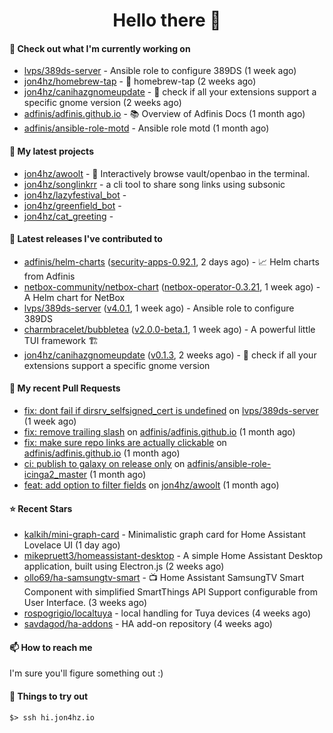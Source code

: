 <h1 align=center>Hello there 👋</h1>

#### 👷 Check out what I'm currently working on

- [lvps/389ds-server](https://github.com/lvps/389ds-server) - Ansible role to configure 389DS (1 week ago)
- [jon4hz/homebrew-tap](https://github.com/jon4hz/homebrew-tap) - 🍺 homebrew-tap (2 weeks ago)
- [jon4hz/canihazgnomeupdate](https://github.com/jon4hz/canihazgnomeupdate) - 🧙 check if all your extensions support a specific gnome version (2 weeks ago)
- [adfinis/adfinis.github.io](https://github.com/adfinis/adfinis.github.io) - 📚️ Overview of Adfinis Docs (1 month ago)
- [adfinis/ansible-role-motd](https://github.com/adfinis/ansible-role-motd) - Ansible role motd (1 month ago)

#### 🌱 My latest projects

- [jon4hz/awoolt](https://github.com/jon4hz/awoolt) - 🐺 Interactively browse vault/openbao in the terminal.
- [jon4hz/songlinkrr](https://github.com/jon4hz/songlinkrr) - a cli tool to share song links using subsonic
- [jon4hz/lazyfestival_bot](https://github.com/jon4hz/lazyfestival_bot) - 
- [jon4hz/greenfield_bot](https://github.com/jon4hz/greenfield_bot) - 
- [jon4hz/cat_greeting](https://github.com/jon4hz/cat_greeting) - 

#### 🔭 Latest releases I've contributed to

- [adfinis/helm-charts](https://github.com/adfinis/helm-charts) ([security-apps-0.92.1](https://github.com/adfinis/helm-charts/releases/tag/security-apps-0.92.1), 2 days ago) - 📈 Helm charts from Adfinis
- [netbox-community/netbox-chart](https://github.com/netbox-community/netbox-chart) ([netbox-operator-0.3.21](https://github.com/netbox-community/netbox-chart/releases/tag/netbox-operator-0.3.21), 1 week ago) - A Helm chart for NetBox
- [lvps/389ds-server](https://github.com/lvps/389ds-server) ([v4.0.1](https://github.com/lvps/389ds-server/releases/tag/v4.0.1), 1 week ago) - Ansible role to configure 389DS
- [charmbracelet/bubbletea](https://github.com/charmbracelet/bubbletea) ([v2.0.0-beta.1](https://github.com/charmbracelet/bubbletea/releases/tag/v2.0.0-beta.1), 1 week ago) - A powerful little TUI framework 🏗
- [jon4hz/canihazgnomeupdate](https://github.com/jon4hz/canihazgnomeupdate) ([v0.1.3](https://github.com/jon4hz/canihazgnomeupdate/releases/tag/v0.1.3), 2 weeks ago) - 🧙 check if all your extensions support a specific gnome version

#### 🔨 My recent Pull Requests

- [fix: dont fail if dirsrv_selfsigned_cert is undefined](https://github.com/lvps/389ds-server/pull/70) on [lvps/389ds-server](https://github.com/lvps/389ds-server) (1 week ago)
- [fix: remove trailing slash](https://github.com/adfinis/adfinis.github.io/pull/5) on [adfinis/adfinis.github.io](https://github.com/adfinis/adfinis.github.io) (1 month ago)
- [fix: make sure repo links are actually clickable](https://github.com/adfinis/adfinis.github.io/pull/4) on [adfinis/adfinis.github.io](https://github.com/adfinis/adfinis.github.io) (1 month ago)
- [ci: publish to galaxy on release only](https://github.com/adfinis/ansible-role-icinga2_master/pull/129) on [adfinis/ansible-role-icinga2_master](https://github.com/adfinis/ansible-role-icinga2_master) (1 month ago)
- [feat: add option to filter fields](https://github.com/jon4hz/awoolt/pull/3) on [jon4hz/awoolt](https://github.com/jon4hz/awoolt) (1 month ago)

#### ⭐ Recent Stars

- [kalkih/mini-graph-card](https://github.com/kalkih/mini-graph-card) - Minimalistic graph card for Home Assistant Lovelace UI (1 day ago)
- [mikepruett3/homeassistant-desktop](https://github.com/mikepruett3/homeassistant-desktop) - A simple Home Assistant Desktop application, built using Electron.js (2 weeks ago)
- [ollo69/ha-samsungtv-smart](https://github.com/ollo69/ha-samsungtv-smart) - 📺 Home Assistant SamsungTV Smart Component with simplified SmartThings API Support configurable from User Interface. (3 weeks ago)
- [rospogrigio/localtuya](https://github.com/rospogrigio/localtuya) - local handling for Tuya devices (4 weeks ago)
- [savdagod/ha-addons](https://github.com/savdagod/ha-addons) - HA add-on repository (4 weeks ago)

#### 📫 How to reach me
I'm sure you'll figure something out :)

#### 👀 Things to try out
```
$> ssh hi.jon4hz.io
```